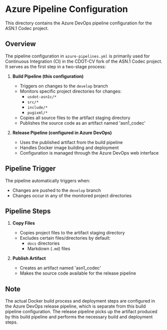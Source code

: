 # Azure Pipeline Configuration

This directory contains the Azure DevOps pipeline configuration for the ASN.1 Codec project.

## Overview

The pipeline configuration in `azure-pipelines.yml` is primarily used for Continuous Integration (CI) in the CDOT-CV fork of the ASN.1 Codec project. It serves as the first step in a two-stage process:

1. **Build Pipeline (this configuration)**
   - Triggers on changes to the `develop` branch
   - Monitors specific project directories for changes:
     - `usdot-asn1c/*`
     - `src/*`
     - `include/*`
     - `pugixml/*`
   - Copies all source files to the artifact staging directory
   - Publishes the source code as an artifact named 'asn1_codec'

2. **Release Pipeline (configured in Azure DevOps)**
   - Uses the published artifact from the build pipeline
   - Handles Docker image building and deployment
   - Configuration is managed through the Azure DevOps web interface

## Pipeline Trigger

The pipeline automatically triggers when:

- Changes are pushed to the `develop` branch
- Changes occur in any of the monitored project directories

## Pipeline Steps

1. **Copy Files**
   - Copies project files to the artifact staging directory
   - Excludes certain files/directories by default:
     - `docs` directories
     - Markdown (`.md`) files

2. **Publish Artifact**
   - Creates an artifact named 'asn1_codec'
   - Makes the source code available for the release pipeline

## Note

The actual Docker build process and deployment steps are configured in the Azure DevOps release pipeline, which is separate from this build pipeline configuration. The release pipeline picks up the artifact produced by this build pipeline and performs the necessary build and deployment steps.
